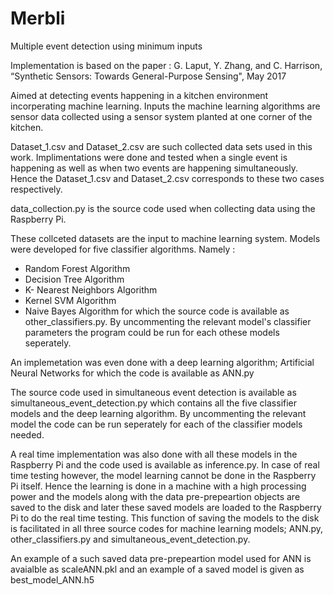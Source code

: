 # Merbli
Multiple event detection using minimum inputs

Implementation is based on the paper : G. Laput, Y. Zhang, and C. Harrison, “Synthetic Sensors: Towards General-Purpose Sensing", May 2017

Aimed at detecting events happening in a kitchen environment incorperating machine learning. Inputs the machine learning algorithms are sensor data collected using a sensor system planted at one corner of the kitchen.

Dataset_1.csv and Dataset_2.csv are such collected data sets used in this work.
Implimentations were done and tested when a single event is happening as well as when two events are happening simultaneously. Hence the Dataset_1.csv and Dataset_2.csv corresponds to these two cases respectively.

data_collection.py is the source code used when collecting data using the Raspberry Pi.

These collceted datasets are the input to machine learning system. Models were developed for five classifier algorithms. Namely :
   - Random Forest Algorithm
   - Decision Tree Algorithm
   - K- Nearest Neighbors Algorithm
   - Kernel SVM Algorithm
   - Naive Bayes Algorithm
for which the source code is available as other_classifiers.py. By uncommenting the relevant model's classifier parameters the program could be run for each othese models seperately.

An implemetation was even done with a deep learning algorithm; Artificial Neural Networks for which the code is available as ANN.py

The source code used in simultaneous event detection is available as simultaneous_event_detection.py which contains all the five classifier models and the deep learning algorithm. By uncommenting the relevant model the code can be run seperately for each of the classifier models needed.

A real time implementation was also done with all these models in the Raspberry Pi and the code used is available as inference.py. In case of real time testing however, the model learning cannot be done in the Raspberry Pi itself. Hence the learning is done in a machine with a high processing power and the models along with the data pre-prepeartion objects are saved to the disk and later these saved models are loaded to the Raspberry Pi to do the real time testing. This function of saving the models to the disk is facilitated in all three source codes for machine learning models; ANN.py, other_classifiers.py and simultaneous_event_detection.py.

An example of a such saved data pre-prepeartion model used for ANN is avaialble as scaleANN.pkl and an example of a saved model is given as best_model_ANN.h5


